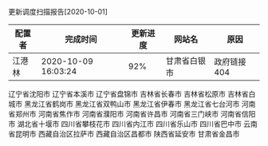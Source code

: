 更新调度扫描报告[2020-10-01]

|	配置者	|	完成时间	|	更新进度	|	网站名	|	原因	|
|----|----|----|----|----|
|	江港林	|	2020-10-09 16:03:24	|	 92%	|	甘肃省白银市	|	政府链接404	|

辽宁省沈阳市
辽宁省本溪市
辽宁省盘锦市
吉林省长春市
吉林省松原市
吉林省白城市
黑龙江省鹤岗市
黑龙江省双鸭山市
黑龙江省伊春市
黑龙江省七台河市
河南省郑州市
河南省焦作市
河南省濮阳市
河南省许昌市
河南省三门峡市
河南省信阳市
湖北省十堰市
四川省攀枝花市
四川省内江市
四川省乐山市
四川省巴中市
云南省昆明市
西藏自治区拉萨市
西藏自治区昌都市
陕西省延安市
甘肃省金昌市
